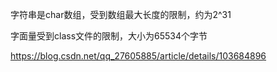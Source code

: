 字符串是char数组，受到数组最大长度的限制，约为2^31

字面量受到class文件的限制，大小为65534个字节

https://blog.csdn.net/qq_27605885/article/details/103684896